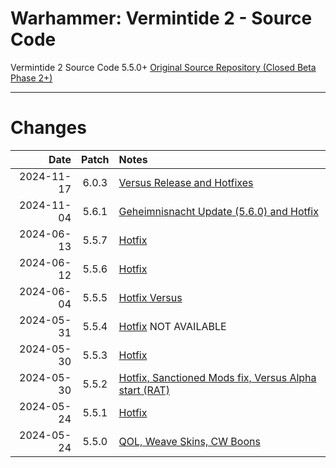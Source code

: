 # Warhammer: Vermintide 2 - Source Code
Vermintide 2 Source Code 5.5.0+
[Original Source Repository (Closed Beta Phase 2+)](https://github.com/Aussiemon/Vermintide-2-Source-Code)

-------------------------------------------------------------


# Changes

Date        |  Patch  | Notes
----------: | :-----: | :--------------
2024-11-17  |  6.0.3  | [Versus Release and Hotfixes](https://forums.fatsharkgames.com/t/versus-is-out-now-free-new-pvp-game-mode-patch-6-0-0-hotfix-6-0-3/101222)
2024-11-04  |  5.6.1  | [Geheimnisnacht Update (5.6.0) and Hotfix](https://forums.fatsharkgames.com/t/patch-5-6-0-geheimnisnacht-double-xp-live-now-hotfix-5-6-1/100685)
2024-06-13  |  5.5.7  | [Hotfix](https://forums.fatsharkgames.com/t/versus-alpha-test-extended-to-june-17th-hotfix-5-5-6-5-5-7/95643)
2024-06-12  |  5.5.6  | [Hotfix](https://forums.fatsharkgames.com/t/versus-alpha-test-extended-to-june-17th-hotfix-5-5-6/95643)
2024-06-04  |  5.5.5  | [Hotfix Versus](https://forums.fatsharkgames.com/t/versus-the-returning-alpha-test-is-now-live-hotfix-5-5-2-5-5-3-5-5-4-5-5-5)
2024-05-31  |  5.5.4  | [Hotfix](https://forums.fatsharkgames.com/t/versus-the-returning-alpha-test-is-now-live-hotfix-5-5-2-5-5-3-5-5-4-5-5-5) NOT AVAILABLE
2024-05-30  |  5.5.3  | [Hotfix](https://forums.fatsharkgames.com/t/versus-the-returning-alpha-test-is-now-live-hotfix-5-5-2-5-5-3/95159)
2024-05-30  |  5.5.2  | [Hotfix, Sanctioned Mods fix, Versus Alpha start (RAT)](https://forums.fatsharkgames.com/t/versus-the-returning-alpha-test-is-now-live-hotfix-5-5-2/95159)
2024-05-24  |  5.5.1  | [Hotfix](https://forums.fatsharkgames.com/t/pc-hotfix-5-5-1-24th-of-may/94956)
2024-05-24  |  5.5.0  | [QOL, Weave Skins, CW Boons](https://forums.fatsharkgames.com/t/patch-5-5-0-live-now-quality-of-life-update-skulls-2024/94839)
